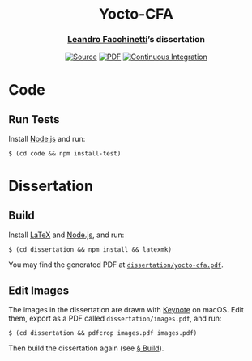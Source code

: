 <h1 align="center">Yocto-CFA</h1>
<h3 align="center"><a href="https://www.leafac.com">Leandro Facchinetti</a>’s dissertation</h3>
<p align="center">
<a href="https://github.com/leafac/yocto-cfa"><img alt="Source" src="https://img.shields.io/badge/Source---" /></a>
<a href="dissertation/yocto-cfa.pdf"><img alt="PDF" src="https://img.shields.io/badge/PDF---" /></a>
<a href="https://github.com/leafac/yocto-cfa/actions"><img alt="Continuous Integration" src="https://github.com/leafac/yocto-cfa/workflows/.github/workflows/main.yml/badge.svg" /></a>
</p>

# Code

## Run Tests

Install [Node.js](https://nodejs.org/) and run:

```console
$ (cd code && npm install-test)
```

# Dissertation

## Build

Install [LaTeX](https://www.latex-project.org) and [Node.js](https://nodejs.org/), and run:

```console
$ (cd dissertation && npm install && latexmk)
```

You may find the generated PDF at [`dissertation/yocto-cfa.pdf`](dissertation/yocto-cfa.pdf).

## Edit Images

The images in the dissertation are drawn with [Keynote](https://www.apple.com/keynote/) on macOS. Edit them, export as a PDF called `dissertation/images.pdf`, and run:

```console
$ (cd dissertation && pdfcrop images.pdf images.pdf)
```

Then build the dissertation again (see [§ Build](#build)).
